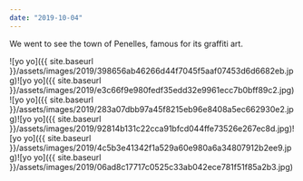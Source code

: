 ```yaml
---
date: "2019-10-04"
---
```


We went to see the town of Penelles, famous for its graffiti art.

![yo yo]({{ site.baseurl }}/assets/images/2019/398656ab46266d44f7045f5aaf07453d6d6682eb.jpg)![yo yo]({{ site.baseurl }}/assets/images/2019/e3c66f9e980fedf35edd32e9961ecc7b0bff89c2.jpg)![yo yo]({{ site.baseurl }}/assets/images/2019/283a07dbb97a45f8215eb96e8408a5ec662930e2.jpg)![yo yo]({{ site.baseurl }}/assets/images/2019/92814b131c22cca91bfcd044ffe73526e267ec8d.jpg)![yo yo]({{ site.baseurl }}/assets/images/2019/4c5b3e41342f1a529a60e980a6a34807912b2ee9.jpg)![yo yo]({{ site.baseurl }}/assets/images/2019/06ad8c17717c0525c33ab042ece781f51f85a2b3.jpg)
